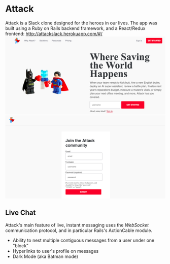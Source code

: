 # Attack

Attack is a Slack clone designed for the heroes in our lives. The app was built using a Ruby on Rails backend framework, and a React/Redux frontend: http://attackslack.herokuapp.com/#/
<kbd>![Splash Page](app/assets/images/splash.png)</kbd>
<kbd>![Alt text](app/assets/images/login.png)</kbd>

## Live Chat
Attack's main feature of live, instant messaging uses the *WebSocket* communication protocol, and in particular Rails's ActionCable module.

* Ability to nest multiple contiguous messages from a user under one "block"
* Hyperlinks to user's profile on messages
* Dark Mode (aka Batman mode)